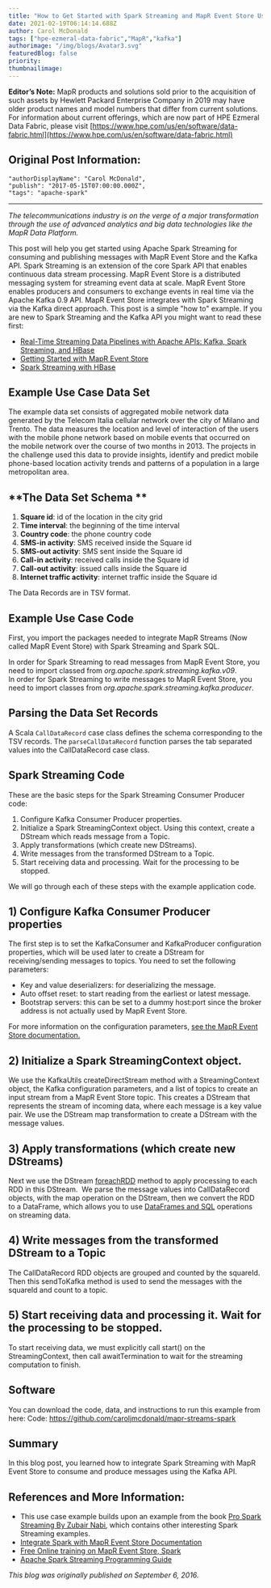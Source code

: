 ```yaml
---
title: "How to Get Started with Spark Streaming and MapR Event Store Using the Kafka API"
date: 2021-02-19T06:14:14.688Z
author: Carol McDonald 
tags: ["hpe-ezmeral-data-fabric","MapR","kafka"]
authorimage: "/img/blogs/Avatar3.svg"
featuredBlog: false
priority:
thumbnailimage:
---
```

**Editor’s Note:** MapR products and solutions sold prior to the acquisition of such assets by Hewlett Packard Enterprise Company in 2019 may have older product names and model numbers that differ from current solutions. For information about current offerings, which are now part of HPE Ezmeral Data Fabric, please visit [https://www.hpe.com/us/en/software/data-fabric.html](https://www.hpe.com/us/en/software/data-fabric.html)

## Original Post Information:

```
"authorDisplayName": "Carol McDonald",
"publish": "2017-05-15T07:00:00.000Z",
"tags": "apache-spark"
```

---

*The telecommunications industry is on the verge of a major transformation through the use of advanced analytics and big data technologies like the MapR Data Platform.*

This post will help you get started using Apache Spark Streaming for consuming and publishing messages with MapR Event Store and the Kafka API. Spark Streaming is an extension of the core Spark API that enables continuous data stream processing. MapR Event Store is a distributed messaging system for streaming event data at scale. MapR Event Store enables producers and consumers to exchange events in real time via the Apache Kafka 0.9 API. MapR Event Store integrates with Spark Streaming via the Kafka direct approach. This post is a simple "how to" example. If you are new to Spark Streaming and the Kafka API you might want to read these first:

*   [<u>Real-Time Streaming Data Pipelines with Apache APIs: Kafka, Spark Streaming, and HBase</u>](https://developer.hpe.com/blog/PkVBvojrpwSOLo5J5xzM/real-time-streaming-data-pipelines-with-apache-apis-kafka-spark-streamin)
*   [<u>Getting Started with MapR Event Store</u>](https://developer.hpe.com/blog/8nDR4EW79KclyzwBwR5z/getting-started-with-mapr-event-store)
*   [<u>Spark Streaming with HBase</u>](https://developer.hpe.com/blog/oogwLnyPqLuMyBK6KzV8/spark-streaming-with-hbase)

## **Example Use Case Data Set**

The example data set consists of aggregated mobile network data generated by the Telecom Italia cellular network over the city of Milano and Trento. The data measures the location and level of interaction of the users with the mobile phone network based on mobile events that occurred on the mobile network over the course of two months in 2013. The projects in the challenge used this data to provide insights, identify and predict mobile phone-based location activity trends and patterns of a population in a large metropolitan area.

## **The Data Set Schema **

1.  **Square id**: id of the location in the city grid
2.  **Time interval**: the beginning of the time interval
3.  **Country code**: the phone country code
4.  **SMS-in activity**: SMS received inside the Square id
5.  **SMS-out activity**: SMS sent inside the Square id
6.  **Call-in activity**: received calls inside the Square id
7.  **Call-out activity**: issued calls inside the Square id
8.  **Internet traffic activity**: internet traffic inside the Square id

The Data Records are in TSV format.

## **Example Use Case Code**

First, you import the packages needed to integrate MapR Streams (Now called MapR Event Store) with Spark Streaming and Spark SQL.

In order for Spark Streaming to read messages from MapR Event Store, you need to import classed from  _org.apache.spark.streaming.kafka.v09_.     
In order for Spark Streaming to write messages to MapR Event Store, you need to import classes from _org.apache.spark.streaming.kafka.producer_.  

## **Parsing the Data Set Records**

A Scala `CallDataRecord` case class defines the schema corresponding to the TSV records. The `parseCallDataRecord` function parses the tab separated values into the CallDataRecord case class.

## **Spark Streaming Code**

These are the basic steps for the Spark Streaming Consumer Producer code:

1.  Configure Kafka Consumer Producer properties.
2.  Initialize a Spark StreamingContext object. Using this context, create a DStream which reads message from a Topic.
3.  Apply transformations (which create new DStreams).
4.  Write messages from the transformed DStream to a Topic.
5.  Start receiving data and processing. Wait for the processing to be stopped.

We will go through each of these steps with the example application code.

## **1) Configure Kafka Consumer Producer properties**

The first step is to set the KafkaConsumer and KafkaProducer configuration properties, which will be used later to create a DStream for receiving/sending messages to topics. You need to set the following parameters:

*   Key and value deserializers: for deserializing the message.
*   Auto offset reset: to start reading from the earliest or latest message.
*   Bootstrap servers: this can be set to a dummy host:port since the broker address is not actually used by MapR Event Store.

​For more information on the configuration parameters, [see the MapR Event Store documentation.](https://docs.datafabric.hpe.com/52/MapR_Streams/differences_in_configuration_parameters_for_producers_and_consumers.html)

## **2) Initialize a Spark StreamingContext object.**

We use the KafkaUtils createDirectStream method with a StreamingContext object, the Kafka configuration parameters, and a list of topics to create an input stream from a MapR Event Store topic. This creates a DStream that represents the stream of incoming data, where each message is a key value pair. We use the DStream map transformation to create a DStream with the message values.

## **3) Apply transformations (which create new DStreams)**

Next we use the DStream <a target='\_blank'  href='https://spark.apache.org/docs/1.0.0/api/java/org/apache/spark/streaming/dstream/DStream.html'>foreachRDD</a> method to apply processing to each RDD in this DStream.  We parse the message values into CallDataRecord objects, with the map operation on the DStream, then we convert the RDD to a DataFrame, which allows you to use <a target='\_blank'  href='http://spark.apache.org/docs/latest/sql-programming-guide.html'>DataFrames and SQL</a> operations on streaming data. 

## **4) Write messages from the transformed DStream to a Topic**

The CallDataRecord RDD objects are grouped and counted by the squareId. Then this sendToKafka method is used to send the messages with the squareId and count to a topic.

## **5) Start receiving data and processing it. Wait for the processing to be stopped.**

To start receiving data, we must explicitly call start() on the StreamingContext, then call awaitTermination to wait for the streaming computation to finish.

## **Software**

You can download the code, data, and instructions to run this example from here: Code: <a target='\_blank'  href='https://github.com/caroljmcdonald/mapr-streams-spark'><u>https://github.com/caroljmcdonald/mapr-streams-spark</u></a>

## **Summary**

In this blog post, you learned how to integrate Spark Streaming with MapR Event Store to consume and produce messages using the Kafka API.

## **References and More Information:**

*   This use case example builds upon an example from the book <a target='\_blank'  href='https://www.apress.com/us/book/9781484214800'><u>Pro Spark Streaming By Zubair Nabi</u></a>, which contains other interesting Spark Streaming examples.
*   [<u>Integrate Spark with MapR Event Store Documentation</u>](https://docs.datafabric.hpe.com/52/Spark/Spark_IntegrateMapRStreams.html)
*   [<u>Free Online training on MapR Event Store, Spark</u>](https://learn.ezmeral.software.hpe.com/)
*   <a target='\_blank'  href='http://spark.apache.org/docs/latest/streaming-programming-guide.html'><u>Apache Spark Streaming Programming Guide</u></a>

*This blog was originally published on September 6, 2016.*